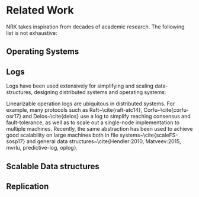 # Related Work

NRK takes inspiration from decades of academic research. The following list
is not exhaustive:

## Operating Systems

## Logs

Logs have been used extensively for simplifying and scaling data-structures,
designing distributed systems and operating systems:

Linearizable operation logs are ubiquitous in distributed systems. For example,
many protocols such as Raft~\cite{raft-atc14}, Corfu~\cite{corfu-osr17} and
Delos~\cite{delos} use a log to simplify reaching consensus and fault-tolerance,
as well as to scale out a single-node implementation to multiple machines.
Recently, the same abstraction has been used to achieve good scalability on
large machines both in file systems~\cite{scaleFS-sosp17} and general data
structures~\cite{Hendler:2010, Matveev:2015, mvrlu, predictive-log, oplog}.

## Scalable Data structures

## Replication

